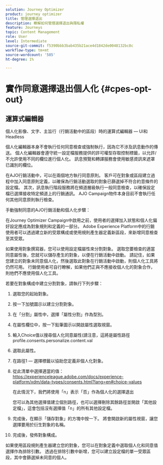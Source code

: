 ```yaml
---
solution: Journey Optimizer
product: journey optimizer
title: 管理選擇退出
description: 瞭解如何管理選擇退出與隱私權
feature: Journeys
topic: Content Management
role: User
level: Intermediate
source-git-commit: f5390bbb3bab435b21ace4d1842de0048132bc8c
workflow-type: tm+mt
source-wordcount: '585'
ht-degree: 1%

---
```


# 實作同意選擇退出個人化 {#cpes-opt-out}


## 運算式編輯器

個人化影像、文字、主旨行（行銷活動中的區段）時的運算式編輯器 — UI和Headless

個人化編輯器本身不會執行任何同意檢查或強制執行，因為它不涉及訊息動作的傳送。 個人化編輯器會遵守統一設定檔服務提供的許可權型存取控制標籤，以允許/不允許使用不同的欄位進行個人化。 訊息預覽和轉譯服務會使用敏感資訊來遮罩已識別的欄位。

在AJO行銷活動中，可以在兩個地方執行同意原則。 客戶可在對象或區段建立過程中加入同意原則定義，以確保為行銷活動選取的對象已篩選掉不符合約意條件的設定檔。 其次，訊息執行階段服務將在頻道層級執行一般同意檢查，以確保設定檔已選擇接收特定頻道上的行銷通訊。 AJO Campaign物件本身目前不會執行任何其他同意原則執行檢查。

手動強制同意的AJO行銷活動和個人化步驟：

在Journey Optimizer Campaign中啟用之前，使用者的選擇加入狀態和個人化偏好設定應成為對象規則和定義的一部分。 Adobe Experience Platform中的行銷使用者可以透過建立新的受眾構成或使用規則產生器定義新區段，來新增同意檢查至其受眾。

如果使用對象撰寫器，您可以使用設定檔屬性來分割對象。 選取您要檢查的適當同意屬性後，您就可以儲存產生的對象，以便在行銷活動中啟動。 請記住，如果您建立的對象未同意個人化，然後選取此對象在行銷活動中啟動，則個人化工具將仍然可用。 行銷使用者可自行瞭解，如果他們正與不應接收個人化的對象合作，則他們不應使用個人化工具。

若要在對象構成中建立分割對象，請執行下列步驟：

1. 選取您的起始對象。

1. 按一下加號圖示以建立分割對象。

1. 在「分割」屬性中，選擇「屬性分割」作為型別。

1. 在屬性欄位中，按一下鉛筆圖示以開啟屬性選取視窗。

1. 輸入Choice值以搜尋個人化同意屬性(請注意，這將是屬性路徑profile.consents.personalize.content.val

1. 選取此屬性。

1. 在路徑1 — 選擇標籤以協助您定義非個人化對象。

1. 從此清單中選擇適當的值： https://experienceleague.adobe.com/docs/experience-platform/xdm/data-types/consents.html?lang=en#choice-values

   在此情況下，我們將使用「n」表示「否」作為個人化的選擇退出

   您可以為其他選擇值建立個別路徑，也可以選擇刪除其餘路徑並開啟「其他設定檔」，這會包括沒有選擇值「n」的所有其他設定檔。

1. 完成後，在顯示「儲存對象」的方塊中按一下。 將會開啟新的屬性視窗，讓您選擇要用於衍生對象的名稱。

1. 完成後，發佈對象構成。

如果使用區段規則產生器建立您的對象，您可以在對象定義中選取個人化和同意值選擇作為排除引數。 透過在排除引數中新增，您可以建立設定檔的單一受眾區段，其中會篩選掉未同意的個人。

